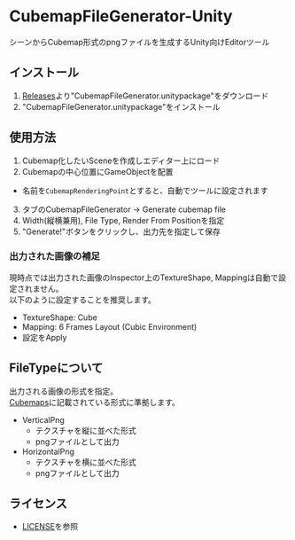 # CubemapFileGenerator-Unity
シーンからCubemap形式のpngファイルを生成するUnity向けEditorツール

## インストール
1. [Releases](https://github.com/tsgcpp/CubemapFileGenerator-Unity/releases)より"CubemapFileGenerator.unitypackage"をダウンロード
2. "CubemapFileGenerator.unitypackage"をインストール

## 使用方法
1. Cubemap化したいSceneを作成しエディター上にロード
2. Cubemapの中心位置にGameObjectを配置
  - 名前を`CubemapRenderingPoint`とすると、自動でツールに設定されます
3. タブのCubemapFileGenerator -> Generate cubemap file
4. Width(縦横兼用), File Type, Render From Positionを指定
5. "Generate!"ボタンをクリックし、出力先を指定して保存

### 出力された画像の補足
現時点では出力された画像のInspector上のTextureShape, Mappingは自動で設定されません。  
以下のように設定することを推奨します。

- TextureShape: Cube
- Mapping: 6 Frames Layout (Cubic Environment)
- 設定をApply

## FileTypeについて
出力される画像の形式を指定。  
[Cubemaps](https://docs.unity3d.com/Manual/class-Cubemap.html)に記載されている形式に準拠します。

- VerticalPng
  - テクスチャを縦に並べた形式
  - pngファイルとして出力
- HorizontalPng
  - テクスチャを横に並べた形式
  - pngファイルとして出力

## ライセンス
- [LICENSE](./LICENSE)を参照
